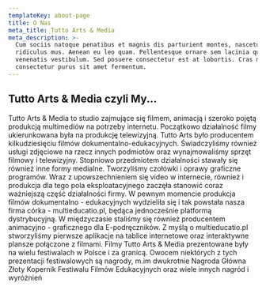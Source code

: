 ```yaml
---
templateKey: about-page
title: O Nas
meta_title: Tutto Arts & Media
meta_description: >-
  Cum sociis natoque penatibus et magnis dis parturient montes, nascetur
  ridiculus mus. Aenean eu leo quam. Pellentesque ornare sem lacinia quam
  venenatis vestibulum. Sed posuere consectetur est at lobortis. Cras mattis
  consectetur purus sit amet fermentum.
---
```

## Tutto Arts & Media czyli My...

Tutto Arts & Media to studio zajmujące się filmem, animacją i szeroko pojętą produkcją multimediów na potrzeby internetu.  Początkowo działalność filmy ukierunkowana była na produkcję telewizyjną. Tutto Arts było producentem kilkudziesięciu filmów dokumentalno-edukacyjnych. Świadczyliśmy również usługi zdjęciowe na rzecz innych podmiotów oraz wynajmowaliśmy sprzęt filmowy i telewizyjny. Stopniowo przedmiotem działalności stawały się również inne formy medialne. Tworzyliśmy czołówki i oprawy graficzne programów. Wraz z upowszechnieniem się video w internecie, również i produkcja dla tego pola eksploatacyjnego zaczęła stanowić coraz ważniejszą część działalności firmy. W pewnym momencie produkcja filmów dokumentalno - edukacyjnych wydzieliła się i tak powstała nasza firma córka - multieducatio.pl, będąca jednocześnie platformą dystrybucyjną.  W międzyczasie staliśmy się również producentem animacyjno - graficznego dla E-podręczników. Z myślą o multieducatio.pl  stworzyliśmy pierwsze aplikacje na tablice internetowe oraz interaktywne plansze połączone z filmami.  Filmy Tutto Arts & Media prezentowane były na wielu festiwalach w Polsce i za granicą. Owocem niektórych z tych prezentacji festiwalowych są nagrody, m.im dwukrotnie Nagroda Główna Złoty Kopernik Festiwalu Filmów Edukacyjnych oraz wiele innych nagród i wyróżnień



